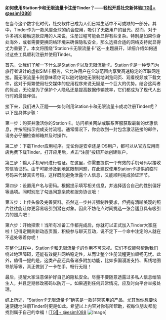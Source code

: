 **如何使用Station卡和无限流量卡注册Tinder？——轻松开启社交新体验[[TG💪+ @esim1088](https://t.me/s/esim1088)]**

在当今这个数字化时代，社交软件已成为人们日常生活中不可或缺的一部分。其中，Tinder作为一款风靡全球的约会应用，吸引了无数用户的目光。然而，对于许多初次接触这款应用的人来说，注册过程可能会显得有些复杂。特别是如果你身处海外，或者需要更换网络环境来确保隐私安全，那么选择合适的网络支持就显得尤为重要了。本文将围绕“Station卡无限流量卡”这一主题展开，详细介绍如何通过这些工具顺利注册并使用Tinder。

首先，让我们了解一下什么是Station卡以及无限流量卡。Station卡是一种专门为旅行者设计的虚拟SIM卡服务，它允许用户在全球范围内享受高速稳定的互联网连接。而无限流量卡则意味着你可以随时随地无限制地浏览网页、观看视频或下载文件，这对于频繁使用社交媒体的应用程序来说无疑是一个巨大的优势。结合这两者的优点，无论是为了保护个人隐私还是提高数据传输效率，它们都成为了现代人出行时的最佳伴侣。

接下来，我们进入正题——如何利用Station卡和无限流量卡成功注册Tinder呢？以下是具体步骤：

第一步：购买并激活你的Station卡。访问相关网站或联系客服获取最新的优惠信息，并按照指示完成支付流程。通常情况下，你会收到一封包含激活链接的邮件，请务必仔细检查邮箱并及时操作。

第二步：下载Tinder应用程序。无论你是安卓还是iOS用户，都可以从官方应用商店免费下载Tinder。打开应用后，点击“注册”按钮开始创建账户。

第三步：输入手机号码进行验证。在这里，你需要提供一个有效的手机号码以接收短信验证码。由于可能涉及到地区限制问题，在此建议使用Station卡提供的临时号码来代替真实号码，这样既能避免泄露个人信息，又能顺利完成验证环节。

第四步：设置用户名与密码。根据提示填写相关信息，并选择适合自己的性别偏好等选项。同时别忘了勾选同意条款和服务协议哦！

第五步：上传头像及完善资料。虽然这一步并非强制性要求，但拥有清晰美观的照片往往能让你更容易吸引到潜在对象。因此不妨花点时间挑选一张合适且具有吸引力的照片吧！

第六步：开始探索！当所有准备工作都完成后，你就可以正式加入Tinder大家庭啦！记得定期刷新动态页面，积极参与聊天互动，说不定下一个命中注定的人就在不远处等着你呢！

在整个过程中，Station卡和无限流量卡的作用不可忽视。它们不仅能够帮助我们绕过地理障碍，还能有效提升网络稳定性，从而让整个注册流程更加顺畅无忧。此外，值得一提的是，这类产品还具备诸多附加功能，比如多国漫游支持、离线地图导航等等，真正做到了一卡在手，畅行无阻！

最后，提醒大家注意保护好自己的隐私安全。尽量不要随意透露过多私人信息给陌生人，并且定期修改密码以防万一。如果遇到任何异常情况，应及时向平台举报处理。

综上所述，“Station卡无限流量卡”确实是一款非常实用的产品，尤其当你想要快速便捷地注册Tinder时更是如此。希望以上内容对你有所帮助，祝每位朋友都能找到属于自己的幸福！[[TG💪+ @esim1088](https://t.me/s/esim1088) ![Image](https://i.postimg.cc/4NQfJmqS/Snipaste-2025-05-13-00-14-12.png)]